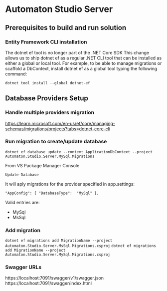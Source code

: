 ﻿# Automaton Studio Server

## Prerequisites to build and run solution


### Entity Framework CLI installation

The dotnet ef tool is no longer part of the .NET Core SDK
This change allows us to ship dotnet ef as a regular .NET CLI tool that can be installed as either a global or local tool. For example, to be able to manage migrations or scaffold a DbContext, install dotnet ef as a global tool typing the following command:

``dotnet tool install --global dotnet-ef``

## Database Providers Setup

### Handle multiple providers migration
https://learn.microsoft.com/en-us/ef/core/managing-schemas/migrations/projects?tabs=dotnet-core-cli

### Run migration to create/update database

``dotnet ef database update --context ApplicationDbContext --project Automaton.Studio.Server.MySql.Migrations``

From VS Package Manager Console

``Update-Database``

It will aply migrations for the provider specified in app.settings:

``
  "AppConfig": {
    "DatabaseType":  "MySql"
  },
``

Valid entries are:

* MySql
* MsSql

### Add migration

``dotnet ef migrations add MigrationName --project Automaton.Studio.Server.MsSql.Migrations.csproj``
``dotnet ef migrations add MigrationName --project Automaton.Studio.Server.MySql.Migrations.csproj``

### Swagger URLs

https://localhost:7091/swagger/v1/swagger.json
https://localhost:7091/swagger/index.html










